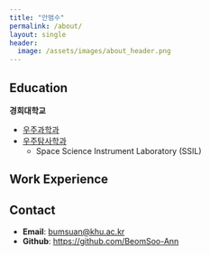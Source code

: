 ```yaml
---
title: "안범수"
permalink: /about/
layout: single
header:
  image: /assets/images/about_header.png
---
```


## Education

**경희대학교**

- [우주과학과](https://space.khu.ac.kr)
- [우주탐사학과](https://sites.google.com/khu.ac.kr/ssr?pli=1)
  - Space Science Instrument Laboratory (SSIL)

## Work Experience

## Contact

- **Email**: bumsuan@khu.ac.kr
- **Github**: <https://github.com/BeomSoo-Ann>
